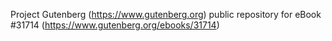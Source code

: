 Project Gutenberg (https://www.gutenberg.org) public repository for eBook #31714 (https://www.gutenberg.org/ebooks/31714)
